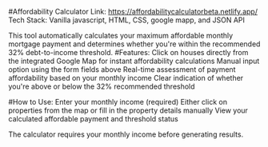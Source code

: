 #Affordability Calculator
Link: https://affordabilitycalculatorbeta.netlify.app/
Tech Stack: Vanilla javascript, HTML, CSS, google mapp, and JSON API

This tool automatically calculates your maximum affordable monthly mortgage payment and determines whether you're within the recommended 32% debt-to-income threshold.
#Features:
Click on houses directly from the integrated Google Map for instant affordability calculations
Manual input option using the form fields above
Real-time assessment of payment affordability based on your monthly income
Clear indication of whether you're above or below the 32% recommended threshold

#How to Use:
Enter your monthly income (required)
Either click on properties from the map or fill in the property details manually
View your calculated affordable payment and threshold status

The calculator requires your monthly income before generating results.

